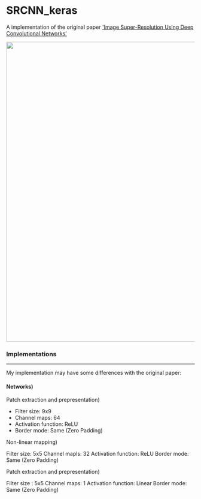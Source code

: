 # SRCNN_keras


A implementation of the original paper ['Image Super-Resolution Using Deep Convolutional Networks'](https://arxiv.org/abs/1501.00092)


<center><img width = "800" src="https://user-images.githubusercontent.com/58276840/94503875-77722b00-0242-11eb-85f8-93e7cb0fdd11.png"></center>




### Implementations
-------------------------------------------------------
My implementation may have some differences with the original paper:


#### Networks)

Patch extraction and prepresentation)
- Filter size: 9x9
- Channel maps: 64
- Activation function: ReLU
- Border mode: Same (Zero Padding)


Non-linear mapping)

Filter size: 5x5
Channel mapls: 32
Activation function: ReLU
Border mode: Same (Zero Padding)

Patch extraction and prepresentation)

Filter size : 5x5
Channel maps: 1
Activation function: Linear
Border mode: Same (Zero Padding)

